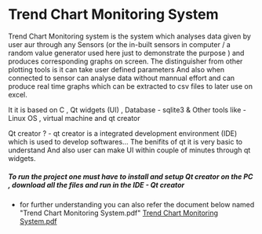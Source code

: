 
# Trend Chart Monitoring System 

Trend Chart Monitoring system is the system which analyses data given by user aur through any Sensors (or the in-built sensors in computer / a random value generator used here just to demonstrate the purpose ) and produces corresponding graphs on screen.
The distinguisher from other plotting tools is it can take user defined parameters
And also when connected to sensor can analyse data without mannual effort and can produce real time graphs which can be extracted to csv files to later use on excel.

It it is based on 
C , Qt widgets (UI) , Database - sqlite3 & Other tools like - Linux OS , virtual machine and qt creator

Qt creator ? - qt creator is a integrated development environment (IDE) which is used to develop softwares...
The benifits of qt it is very basic to understand
And also user can make UI within couple of minutes through qt widgets.

##### To run the project one must have to install and setup Qt creator on the PC , download all the files and run in the IDE - Qt creator

- for further understanding you can also refer the document below named "Trend Chart Monitoring System.pdf"
[Trend Chart Monitoring System.pdf](https://github.com/Samiksha-Makhija/Academic-Projects/files/12565928/Trend.Chart.Monitoring.System.pdf)
